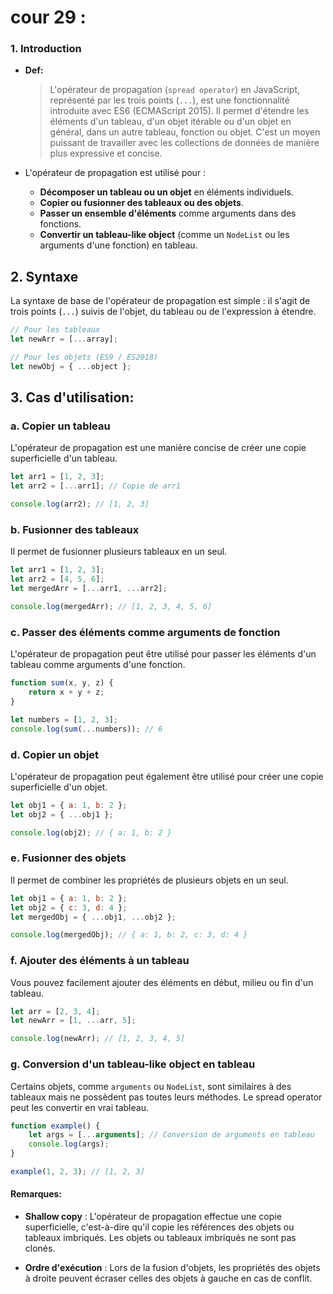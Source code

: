 # cour 29 :

### 1. **Introduction**

-   **Def:**

    > L'opérateur de propagation (`spread operator`) en JavaScript, représenté par les trois points (`...`), est une fonctionnalité introduite avec ES6 (ECMAScript 2015). Il permet d'étendre les éléments d'un tableau, d'un objet itérable ou d'un objet en général, dans un autre tableau, fonction ou objet. C'est un moyen puissant de travailler avec les collections de données de manière plus expressive et concise.

-   L'opérateur de propagation est utilisé pour :

    -   **Décomposer un tableau ou un objet** en éléments individuels.
    -   **Copier ou fusionner des tableaux ou des objets**.
    -   **Passer un ensemble d'éléments** comme arguments dans des fonctions.
    -   **Convertir un tableau-like object** (comme un `NodeList` ou les arguments d'une fonction) en tableau.

## 2. **Syntaxe**

La syntaxe de base de l'opérateur de propagation est simple : il s'agit de trois points (`...`) suivis de l'objet, du tableau ou de l'expression à étendre.

```javascript
// Pour les tableaux
let newArr = [...array];

// Pour les objets (ES9 / ES2018)
let newObj = { ...object };
```

## 3. **Cas d'utilisation:**

### a. **Copier un tableau**

L'opérateur de propagation est une manière concise de créer une copie superficielle d'un tableau.

```javascript
let arr1 = [1, 2, 3];
let arr2 = [...arr1]; // Copie de arr1

console.log(arr2); // [1, 2, 3]
```

### b. **Fusionner des tableaux**

Il permet de fusionner plusieurs tableaux en un seul.

```javascript
let arr1 = [1, 2, 3];
let arr2 = [4, 5, 6];
let mergedArr = [...arr1, ...arr2];

console.log(mergedArr); // [1, 2, 3, 4, 5, 6]
```

### c. **Passer des éléments comme arguments de fonction**

L'opérateur de propagation peut être utilisé pour passer les éléments d'un tableau comme arguments d'une fonction.

```javascript
function sum(x, y, z) {
    return x + y + z;
}

let numbers = [1, 2, 3];
console.log(sum(...numbers)); // 6
```

### d. **Copier un objet**

L'opérateur de propagation peut également être utilisé pour créer une copie superficielle d'un objet.

```javascript
let obj1 = { a: 1, b: 2 };
let obj2 = { ...obj1 };

console.log(obj2); // { a: 1, b: 2 }
```

### e. **Fusionner des objets**

Il permet de combiner les propriétés de plusieurs objets en un seul.

```javascript
let obj1 = { a: 1, b: 2 };
let obj2 = { c: 3, d: 4 };
let mergedObj = { ...obj1, ...obj2 };

console.log(mergedObj); // { a: 1, b: 2, c: 3, d: 4 }
```

### f. **Ajouter des éléments à un tableau**

Vous pouvez facilement ajouter des éléments en début, milieu ou fin d'un tableau.

```javascript
let arr = [2, 3, 4];
let newArr = [1, ...arr, 5];

console.log(newArr); // [1, 2, 3, 4, 5]
```

### g. **Conversion d'un tableau-like object en tableau**

Certains objets, comme `arguments` ou `NodeList`, sont similaires à des tableaux mais ne possèdent pas toutes leurs méthodes. Le spread operator peut les convertir en vrai tableau.

```javascript
function example() {
    let args = [...arguments]; // Conversion de arguments en tableau
    console.log(args);
}

example(1, 2, 3); // [1, 2, 3]
```

#### Remarques:

-   **Shallow copy** : L'opérateur de propagation effectue une copie superficielle, c'est-à-dire qu'il copie les références des objets ou tableaux imbriqués. Les objets ou tableaux imbriqués ne sont pas clonés.

-   **Ordre d'exécution** : Lors de la fusion d'objets, les propriétés des objets à droite peuvent écraser celles des objets à gauche en cas de conflit.
